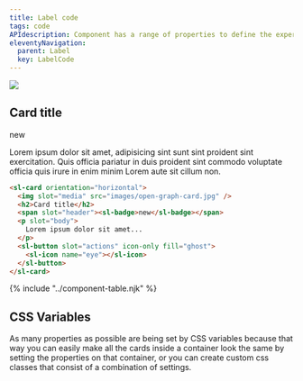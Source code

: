 ```yaml
---
title: Label code
tags: code
APIdescription: Component has a range of properties to define the experience in different use cases.
eleventyNavigation:
  parent: Label
  key: LabelCode
---
```


<section class="no-heading">
<div class="ds-example">
  <div class="ds-example__code-wrapper">
    <sl-card orientation="horizontal">
        <img slot="media" src="https://sanomalearning.design/assets/images/open-graph-card.jpg" />
        <h2>Card title</h2>
        <span slot="header"><sl-badge variant="accent">new</sl-badge></span>
        <p slot="body">
          Lorem ipsum dolor sit amet, adipisicing sint sunt sint proident sint exercitation. Quis officia pariatur in duis proident sint commodo voluptate officia quis irure in enim minim Lorem aute sit cillum non.
        </p>
        <sl-button icon-only slot="actions" fill="ghost"><sl-icon name="eye"></sl-icon></sl-button>
      </sl-card>
  </div>
</div>

<div class="ds-code">

  ```html
  <sl-card orientation="horizontal">
    <img slot="media" src="images/open-graph-card.jpg" />
    <h2>Card title</h2>
    <span slot="header"><sl-badge>new</sl-badge></span>
    <p slot="body">
      Lorem ipsum dolor sit amet...
    </p>
    <sl-button slot="actions" icon-only fill="ghost">
      <sl-icon name="eye"></sl-icon>
    </sl-button>
  </sl-card>
  ```

</div>

</section>

{% include "../component-table.njk" %}

<section>

## CSS Variables

As many properties as possible are being set by CSS variables because that way you can easily make all the cards inside a container look the same by setting the properties on that container, or you can create custom css classes that consist of a combination of settings.

</section>
